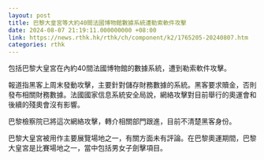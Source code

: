 ```yaml
---
layout: post
title: 巴黎大皇宮等大約40間法國博物館數據系統遭勒索軟件攻擊
date: 2024-08-07 21:19:11.000000000 +08:00
link: https://news.rthk.hk/rthk/ch/component/k2/1765205-20240807.htm
categories: rthk
---
```


包括巴黎大皇宮在內約40間法國博物館的數據系統，遭到勒索軟件攻擊。

報道指黑客上周末發動攻擊，主要針對儲存財務數據的系統。黑客要求贖金，否則發布相關財務數據。法國國家信息系統安全局說，網絡攻擊對目前舉行的奧運會和後續的殘奧會沒有影響。

巴黎檢察院已將這次網絡攻擊，轉介相關部門跟進，目前不清楚黑客身份。

巴黎大皇宮被用作主要展覽場地之一，有關方面未有評論。在巴黎奧運期間，巴黎大皇宮是比賽場地之一，當中包括男女子劍擊項目。
